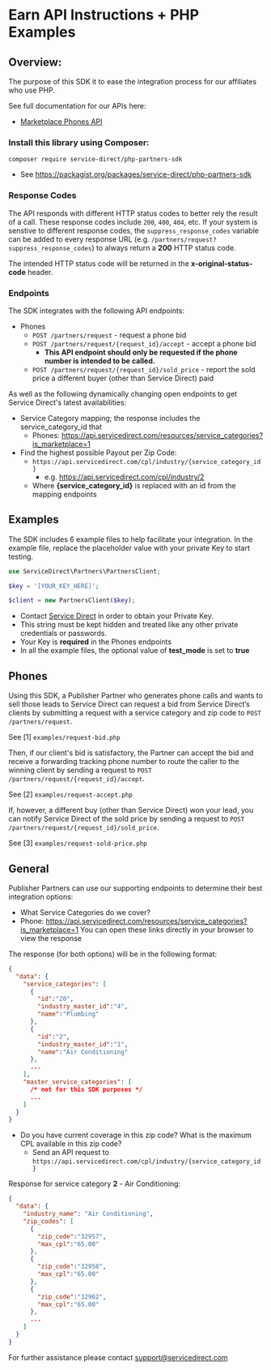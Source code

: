# Earn API Instructions + PHP Examples

## Overview:
The purpose of this SDK it to ease the integration process for our affiliates who use PHP.

See full documentation for our APIs here:
* [Marketplace Phones API](https://docs.google.com/document/d/e/2PACX-1vSqTEv-aynxXNOSqj9xD4nwMrC9gfl-kE9J0UFWFNtrJcXIE7NE0l3tUH4Zro3cTHwXHmoe_JaHCmTW/pub)

### Install this library using Composer:
`composer require service-direct/php-partners-sdk`
* See https://packagist.org/packages/service-direct/php-partners-sdk

### Response Codes
The API responds with different HTTP status codes to better rely the result of a call.
These response codes include `200`, `400`, `404`, etc.
If your system is senstive to different response codes, the `suppress_response_codes` variable
can be added to every response URL (e.g. `/partners/request?suppress_response_codes`) to always
return a **200** HTTP status code.

The intended HTTP status code will be returned in the **x-original-status-code** header.

### Endpoints
The SDK integrates with the following API endpoints:

* Phones
  * `POST /partners/request` - request a phone bid
  * `POST /partners/request/{request_id}/accept` - accept a phone bid
    * **This API endpoint should only be requested if the phone number is intended to be called.**
  * `POST /partners/request/{request_id}/sold_price` - report the sold price a different buyer (other than Service Direct) paid

As well as the following dynamically changing open endpoints to get Service Direct's latest availabilities:

* Service Category mapping; the response includes the service_category_id that 
  * Phones: https://api.servicedirect.com/resources/service_categories?is_marketplace=1
* Find the highest possible Payout per Zip Code:
  * `https://api.servicedirect.com/cpl/industry/{service_category_id}`
    * e.g. https://api.servicedirect.com/cpl/industry/2
  * Where **{service_category_id}** is replaced with an id from the mapping endpoints

## Examples
The SDK includes 6 example files to help facilitate your integration.
In the example file, replace the placeholder value with your private Key to start testing.
```php
use ServiceDirect\Partners\PartnersClient;

$key = '[YOUR_KEY_HERE]';

$client = new PartnersClient($key);
```
* Contact [Service Direct](https://servicedirect.com) in order to obtain your Private Key.
* This string must be kept hidden and treated like any other private credentials or passwords.
* Your Key is **required** in the Phones endpoints
* In all the example files, the optional value of **test_mode** is set to **true**

## Phones
Using this SDK, a Publisher Partner who generates phone calls and wants to sell those leads to Service Direct can
request a bid from Service Direct’s clients by submitting a request with a service category and zip code to
`POST /partners/request`.

See [1] `examples/request-bid.php`

Then, if our client's bid is satisfactory, the Partner can accept the bid and receive a forwarding tracking phone number
to route the caller to the winning client by sending a request to `POST /partners/request/{request_id}/accept`.

See [2] `examples/request-accept.php`

If, however, a different buy (other than Service Direct) won your lead, you can notify Service Direct of the sold price
by sending a request to `POST /partners/request/{request_id}/sold_price`.

See [3] `examples/request-sold-price.php`

## General
Publisher Partners can use our supporting endpoints to determine their best integration options:
* What Service Categories do we cover?
* Phone: https://api.servicedirect.com/resources/service_categories?is_marketplace=1
You can open these links directly in your browser to view the response

The response (for both options) will be in the following format:
```json
{
  "data": {
    "service_categories": [
      {
        "id":"20",
        "industry_master_id":"4",
        "name":"Plumbing"
      },
      {
        "id":"2",
        "industry_master_id":"1",
        "name":"Air Conditioning"
      },
      ...
    ],
    "master_service_categories": [
      /* not for this SDK purposes */
      ...
    ]
  }
}
```

* Do you have current coverage in this zip code? What is the maximum CPL available in this zip code?
  * Send an API request to `https://api.servicedirect.com/cpl/industry/{service_category_id}`

Response for service category **2** - Air Conditioning:
```json
{
  "data": {
    "industry_name": "Air Conditioning",
    "zip_codes": [
      {
        "zip_code":"32957",
        "max_cpl":"65.00"
      },
      {
        "zip_code":"32958",
        "max_cpl":"65.00"
      },
      {
        "zip_code":"32962",
        "max_cpl":"65.00"
      },
      ...
    ]
  }
}
```
For further assistance please contact [support@servicedirect.com](mailto:support@servicedirect.com)
